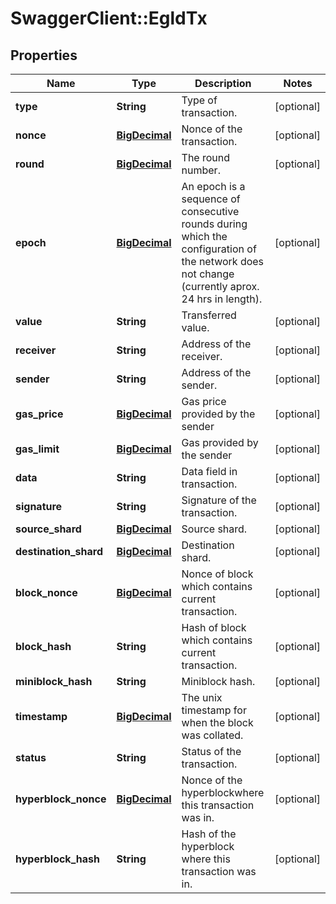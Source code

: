 # SwaggerClient::EgldTx

## Properties
Name | Type | Description | Notes
------------ | ------------- | ------------- | -------------
**type** | **String** | Type of transaction. | [optional] 
**nonce** | [**BigDecimal**](BigDecimal.md) | Nonce of the transaction. | [optional] 
**round** | [**BigDecimal**](BigDecimal.md) | The round number. | [optional] 
**epoch** | [**BigDecimal**](BigDecimal.md) | An epoch is a sequence of consecutive rounds during which the configuration of the network does not change (currently aprox. 24 hrs in length). | [optional] 
**value** | **String** | Transferred value. | [optional] 
**receiver** | **String** | Address of the receiver. | [optional] 
**sender** | **String** | Address of the sender. | [optional] 
**gas_price** | [**BigDecimal**](BigDecimal.md) | Gas price provided by the sender | [optional] 
**gas_limit** | [**BigDecimal**](BigDecimal.md) | Gas provided by the sender | [optional] 
**data** | **String** | Data field in transaction. | [optional] 
**signature** | **String** | Signature of the transaction. | [optional] 
**source_shard** | [**BigDecimal**](BigDecimal.md) | Source shard. | [optional] 
**destination_shard** | [**BigDecimal**](BigDecimal.md) | Destination shard. | [optional] 
**block_nonce** | [**BigDecimal**](BigDecimal.md) | Nonce of block which contains current transaction. | [optional] 
**block_hash** | **String** | Hash of block which contains current transaction. | [optional] 
**miniblock_hash** | **String** | Miniblock hash. | [optional] 
**timestamp** | [**BigDecimal**](BigDecimal.md) | The unix timestamp for when the block was collated. | [optional] 
**status** | **String** | Status of the transaction. | [optional] 
**hyperblock_nonce** | [**BigDecimal**](BigDecimal.md) | Nonce of the hyperblockwhere this transaction was in. | [optional] 
**hyperblock_hash** | **String** | Hash of the hyperblock where this transaction was in. | [optional] 


